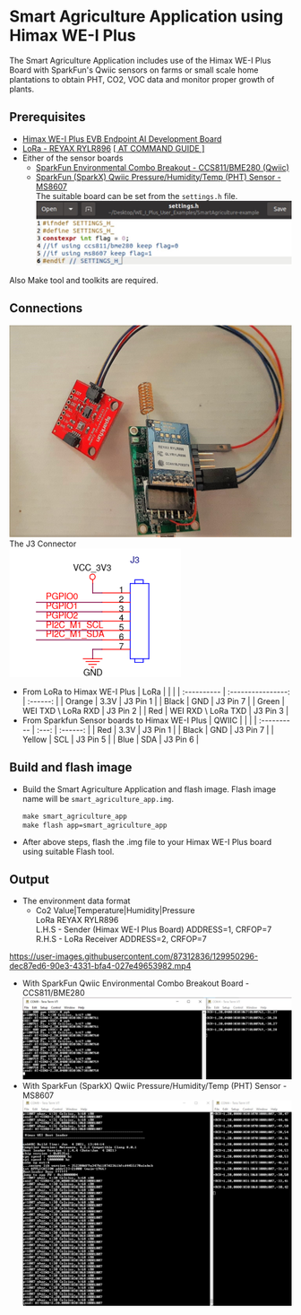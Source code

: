 # Smart Agriculture Application using Himax WE-I Plus
The Smart Agriculture Application includes use of the Himax WE-I Plus Board with SparkFun's Qwiic sensors on farms or small scale home plantations to obtain PHT, CO2, VOC data and monitor proper growth of plants.

## Prerequisites
  - [Himax WE-I Plus EVB Endpoint AI Development Board](https://www.sparkfun.com/products/17256)
  - [LoRa - REYAX RYLR896](https://reyax.com/products/rylr896/) [[ AT COMMAND GUIDE ]](https://reyax.com/wp-content/uploads/2020/01/Lora-AT-Command-RYLR40x_RYLR89x_EN.pdf)
  - Either of the sensor boards 
    - [SparkFun Environmental Combo Breakout - CCS811/BME280 (Qwiic)](https://www.sparkfun.com/products/14348)
    - [SparkFun (SparkX) Qwiic Pressure/Humidity/Temp (PHT) Sensor - MS8607](https://www.sparkfun.com/products/16298)\
    The suitable board can be set from the `settings.h` file.
    ![](images/setting.jpg)

Also Make tool and toolkits are required. 
## Connections 
![](images/connections.jpg)
The J3 Connector\
![](images/J3_connector.png)
- From LoRa to Himax WE-I Plus
  | LoRa        |                    |          |
  | :---------- | :----------------: | :------: |
  | Orange      |        3.3V        | J3 Pin 1 |
  | Black       |        GND         | J3 Pin 7 |
  | Green       | WEI TXD \ LoRa RXD | J3 Pin 2 |
  | Red         | WEI RXD \ LoRa TXD | J3 Pin 3 |
- From Sparkfun Sensor boards to Himax WE-I Plus
  | QWIIC       |       |          |
  | :---------- | :---: | :------: |
  | Red         | 3.3V  | J3 Pin 1 |
  | Black       |  GND  | J3 Pin 7 |
  | Yellow      |  SCL  | J3 Pin 5 |
  | Blue        |  SDA  | J3 Pin 6 |

## Build and flash image
- Build the Smart Agriculture Application and flash image. Flash image name will be `smart_agriculture_app.img`.
    ```
    make smart_agriculture_app
    make flash app=smart_agriculture_app
    ```
- After above steps, flash the .img file to your Himax WE-I Plus board using suitable Flash tool.
  
## Output
  - The environment data format
    - Co2 Value|Temperature|Humidity|Pressure\
      LoRa REYAX RYLR896\
      L.H.S - Sender (Himax WE-I Plus Board) ADDRESS=1, CRFOP=7\
      R.H.S - LoRa Receiver ADDRESS=2, CRFOP=7


https://user-images.githubusercontent.com/87312836/129950296-dec87ed6-90e3-4331-bfa4-027e49653982.mp4


  - With SparkFun Qwiic Environmental Combo Breakout Board - CCS811/BME280
    ![](images/output_CCS811.jpg)
  - With SparkFun (SparkX) Qwiic Pressure/Humidity/Temp (PHT) Sensor - MS8607
    ![](images/output_MS8607.jpg)
